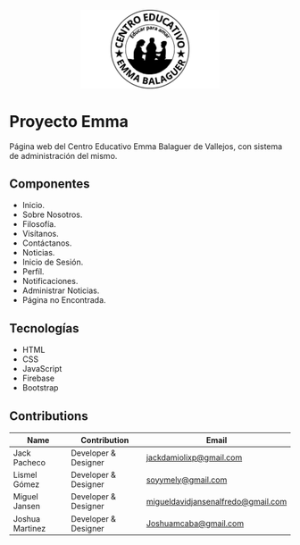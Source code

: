 <p align="center">
  <img src="./assets/black-logo.png" alt="Emma Favicon" width="250"/>
</p>

# Proyecto Emma

Página web del Centro Educativo Emma Balaguer de Vallejos, con sistema de administración del mismo.

## Componentes

- Inicio.
- Sobre Nosotros.
- Filosofía.
- Visítanos.
- Contáctanos.
- Noticias.
- Inicio de Sesión.
- Perfíl.
- Notificaciones.
- Administrar Noticias.
- Página no Encontrada.

## Tecnologías

- HTML
- CSS
- JavaScript
- Firebase
- Bootstrap

## Contributions

| Name          | Contribution         | Email                                |
| ------------- | -------------------- | ------------------------------------ |
| Jack Pacheco  | Developer & Designer | <jackdamiolixp@gmail.com>            |
| Lismel Gómez  | Developer & Designer | <soyymely@gmail.com>                 |
| Miguel Jansen | Developer & Designer | <migueldavidjansenalfredo@gmail.com> |
|Joshua Martinez| Developer & Designer | <Joshuamcaba@gmail.com>              |
